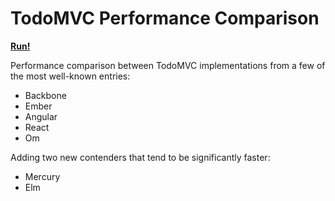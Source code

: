 # TodoMVC Performance Comparison

[**Run!**](http://evancz.github.io/todomvc-perf-comparison/)

Performance comparison between TodoMVC implementations from a few of the most
well-known entries:

  * Backbone
  * Ember
  * Angular
  * React
  * Om

Adding two new contenders that tend to be significantly faster:

  * Mercury
  * Elm
